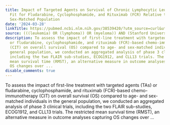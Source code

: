 ```yaml
---
title: Impact of Targeted Agents on Survival of Chronic Lymphocytic Leukemia Patients
  Fit for Fludarabine, Cyclophosphamide, and Rituximab (FCR) Relative to Age- and
  Sex-Matched Population
date: '2024-03-28'
linkTitle: https://pubmed.ncbi.nlm.nih.gov/38539420/?utm_source=curl&utm_medium=rss&utm_campaign=pubmed-2&utm_content=1Rkszs2HVZ2RHP33OibaNFew6VK-LzjJWTD4GwmLlk8B-wCceh&fc=20220923065203&ff=20240328180654&v=2.18.0.post9+e462414
source: (((leukemia) OR (lymphoma)) OR (myeloma)) AND (Stanford University[Affiliation])
description: To assess the impact of first-line treatment with targeted agents (TAs)
  or fludarabine, cyclophosphamide, and rituximab (FCR)-based chemo-immunotherapy
  (CIT) on overall survival (OS) compared to age- and sex-matched individuals in the
  general population, we conducted an aggregated analysis of phase 3 clinical trials,
  including the two FLAIR sub-studies, ECOG1912, and CLL13 trials. The restricted
  mean survival time (RMST), an alternative measure in outcome analyses capturing
  OS changes over ...
disable_comments: true
---
```

To assess the impact of first-line treatment with targeted agents (TAs) or fludarabine, cyclophosphamide, and rituximab (FCR)-based chemo-immunotherapy (CIT) on overall survival (OS) compared to age- and sex-matched individuals in the general population, we conducted an aggregated analysis of phase 3 clinical trials, including the two FLAIR sub-studies, ECOG1912, and CLL13 trials. The restricted mean survival time (RMST), an alternative measure in outcome analyses capturing OS changes over ...